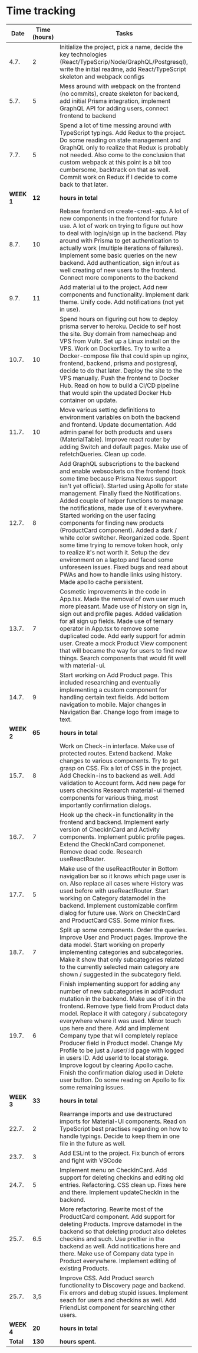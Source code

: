# Time tracking

| Date       | Time (hours) | Tasks                                                                                                                                                                                                                                                                                                                                                                                                                                                                                                                                                                                                                                                                                                                                    |
| ---------- | ------------ | ---------------------------------------------------------------------------------------------------------------------------------------------------------------------------------------------------------------------------------------------------------------------------------------------------------------------------------------------------------------------------------------------------------------------------------------------------------------------------------------------------------------------------------------------------------------------------------------------------------------------------------------------------------------------------------------------------------------------------------------- |
| 4.7.       | 2            | Initialize the project, pick a name, decide the key technologies (React/TypeScrip/Node/GraphQL/Postgresql), write the initial readme, add React/TypeScript skeleton and webpack configs                                                                                                                                                                                                                                                                                                                                                                                                                                                                                                                                                  |
| 5.7.       | 5            | Mess around with webpack on the frontend (no commits), create skeleton for backend, add initial Prisma integration, implement GraphQL API for adding users, connect frontend to backend                                                                                                                                                                                                                                                                                                                                                                                                                                                                                                                                                  |
| 7.7.       | 5            | Spend a lot of time messing around with TypeScript typings. Add Redux to the project. Do some reading on state management and GraphQL only to realize that Redux is probably not needed. Also come to the conclusion that custom webpack at this point is a bit too cumbersome, backtrack on that as well. Commit work on Redux if I decide to come back to that later.                                                                                                                                                                                                                                                                                                                                                                  |
| **WEEK 1** | **12**       | **hours in total**                                                                                                                                                                                                                                                                                                                                                                                                                                                                                                                                                                                                                                                                                                                       |
| 8.7.       | 10           | Rebase frontend on create-creat-app. A lot of new components in the frontend for future use. A lot of work on trying to figure out how to deal with login/sign up in the backend. Play around with Prisma to get authentication to actually work (multiple iterations of failures). Implement some basic queries on the new backend. Add authentication, sign in/out as well creating of new users to the frontend. Connect more components to the backend                                                                                                                                                                                                                                                                               |
| 9.7.       | 11           | Add material ui to the project. Add new components and functionality. Implement dark theme. Unify code. Add notifications (not yet in use).                                                                                                                                                                                                                                                                                                                                                                                                                                                                                                                                                                                              |
| 10.7.      | 10           | Spend hours on figuring out how to deploy prisma server to heroku. Decide to self host the site. Buy domain from namecheap and VPS from Vultr. Set up a Linux install on the VPS. Work on Dockerfiles. Try to write a Docker-compose file that could spin up nginx, frontend, backend, prisma and postgresql, decide to do that later. Deploy the site to the VPS manually. Push the frontend to Docker Hub. Read on how to build a CI/CD pipeline that would spin the updated Docker Hub container on update.                                                                                                                                                                                                                           |
| 11.7.      | 10           | Move various setting definitions to environment variables on both the backend and frontend. Update documentation. Add admin panel for both products and users (MaterialTable). Improve react router by adding Switch and default pages. Make use of refetchQueries. Clean up code.                                                                                                                                                                                                                                                                                                                                                                                                                                                       |
| 12.7.      | 8            | Add GraphQL subscriptions to the backend and enable websockets on the frontend (took some time because Prisma Nexus support isn't yet official). Started using Apollo for state management. Finally fixed the Notifications. Added couple of helper functions to manage the notifications, made use of it everywhere. Started working on the user facing components for finding new products (ProductCard component). Added a dark / white color switcher. Reorganized code. Spent some time trying to remove token hook, only to realize it's not worth it. Setup the dev environment on a laptop and faced some unforeseen issues. Fixed bugs and read about PWAs and how to handle links using history. Made apollo cache persistent. |
| 13.7.      | 7            | Cosmetic improvements in the code in App.tsx. Made the removal of own user much more pleasant. Made use of history on sign in, sign out and profile pages. Added validation for all sign up fields. Made use of ternary operator in App.tsx to remove some duplicated code. Add early support for admin user. Create a mock Product View component that will became the way for users to find new things. Search components that would fit well with material-ui.                                                                                                                                                                                                                                                                        |
| 14.7.      | 9            | Start working on Add Product page. This included researching and eventually implementing a custom component for handling certain text fields. Add bottom navigation to mobile. Major changes in Navigation Bar. Change logo from image to text.                                                                                                                                                                                                                                                                                                                                                                                                                                                                                          |
| **WEEK 2** | **65**       | **hours in total**                                                                                                                                                                                                                                                                                                                                                                                                                                                                                                                                                                                                                                                                                                                       |
| 15.7.      | 8            | Work on Check-in interface. Make use of protected routes. Extend backend. Make changes to various components. Try to get grasp on CSS. Fix a lot of CSS in the project. Add Checkin-ins to backend as well. Add validation to Account form. Add new page for users checkins Research material-ui themed components for various thing, most importantly confirmation dialogs.                                                                                                                                                                                                                                                                                                                                                             |
| 16.7.      | 7            | Hook up the check-in functionality in the frontend and backend. Implement early version of CheckInCard and Activity components. Implement public profile pages. Extend the CheckInCard componenet. Remove dead code. Research useReactRouter.                                                                                                                                                                                                                                                                                                                                                                                                                                                                                            |
| 17.7.      | 5            | Make use of the useReactRouter in Bottom navigation bar so it knows which page user is on. Also replace all cases where History was used before with useReactRouter. Start working on Category datamodel in the backend. Implement customizable confirm dialog for future use. Work on CheckInCard and ProductCard CSS. Some minior fixes.                                                                                                                                                                                                                                                                                                                                                                                               |
| 18.7.      | 7            | Split up some components. Order the queries. Improve User and Product pages. Improve the data model. Start working on properly implementing categories and subcategories. Make it show that only subcategories related to the currently selected main category are shown / suggested in the subcategory field.                                                                                                                                                                                                                                                                                                                                                                                                                           |
| 19.7.      | 6            | Finish implementing support for adding any number of new subcategories in addProduct mutation in the backend. Make use of it in the frontend. Remove type field from Product data model. Replace it with category / subcategory everywhere where it was used. Minor touch ups here and there. Add and implement Company type that will completely replace Producer field in Product model. Change My Profile to be just a /user/:id page with logged in users ID. Add userId to local storage. Improve logout by clearing Apollo cache. Finish the confirmation dialog used in Delete user button. Do some reading on Apollo to fix some remaining issues.                                                                               |
| **WEEK 3** | **33**       | **hours in total**                                                                                                                                                                                                                                                                                                                                                                                                                                                                                                                                                                                                                                                                                                                       |
| 22.7.      | 2            | Rearrange imports and use destructured imports for Material-UI components. Read on TypeScript best practises regarding on how to handle typings. Decide to keep them in one file in the future as well.                                                                                                                                                                                                                                                                                                                                                                                                                                                                                                                                  |
| 23.7.      | 3            | Add ESLint to the project. Fix bunch of errors and fight with VSCode                                                                                                                                                                                                                                                                                                                                                                                                                                                                                                                                                                                                                                                                     |
| 24.7.      | 5            | Implement menu on CheckInCard. Add support for deleting checkins and editing old entries. Refactoring. CSS clean up. Fixes here and there. Implement updateCheckIn in the backend.                                                                                                                                                                                                                                                                                                                                                                                                                                                                                                                                                       |
| 25.7.      | 6.5          | More refactoring. Rewrite most of the ProductCard component. Add support for deleting Products. Improve datamodel in the backend so that deleting product also deletes checkins and such. Use prettier in the backend as well. Add notitications here and there. Make use of Company data type in Product everywhere. Implement editing of existing Products.                                                                                                                                                                                                                                                                                                                                                                            |
| 25.7.      | 3,5          | Improve CSS. Add Product search functionality to Discovery page and backend. Fix errors and debug stupid issues. Implement seach for users and checkins as well. Add FriendList component for searching other users.                                                                                                                                                                                                                                                                                                                                                                                                                                                                                                                     |
| **WEEK 4** | **20**       | **hours in total**                                                                                                                                                                                                                                                                                                                                                                                                                                                                                                                                                                                                                                                                                                                       |
| **Total**  | **130**      | **hours spent.**                                                                                                                                                                                                                                                                                                                                                                                                                                                                                                                                                                                                                                                                                                                         |
